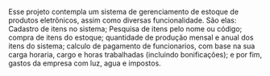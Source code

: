 Esse projeto contempla um sistema de gerenciamento de estoque de produtos eletrônicos, assim como diversas funcionalidade. São elas: Cadastro de itens no sistema; Pesquisa de itens pelo nome ou código; compra de itens do estoque; 
quantidade de produção mensal e anual dos itens do sistema; calculo de pagamento de funcionarios, com base na sua carga horaria, cargo e horas trabalhadas (incluindo bonificações); e por fim, gastos da empresa com luz, agua e impostos.
